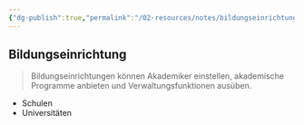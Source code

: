 ```yaml
---
{"dg-publish":true,"permalink":"/02-resources/notes/bildungseinrichtung/","tags":["BWL"],"noteIcon":"","updated":"2025-08-26T16:35:02.000+02:00"}
---
```


## Bildungseinrichtung 
> Bildungseinrichtungen können Akademiker einstellen, akademische Programme anbieten und Verwaltungsfunktionen ausüben.

- Schulen
- Universitäten
